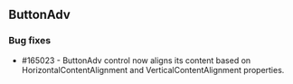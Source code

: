 ## ButtonAdv

### Bug fixes

* \#165023 - ButtonAdv control now aligns its content based on HorizontalContentAlignment and VerticalContentAlignment properties. 